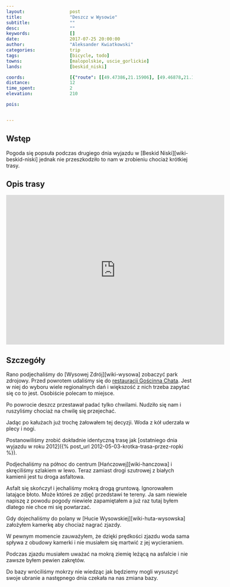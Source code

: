 ```yaml
---
layout:                 post
title:                  "Deszcz w Wysowie"
subtitle:               ""
desc:                   ""
keywords:               []
date:                   2017-07-25 20:00:00
author:                 "Aleksander Kwiatkowski"
categories:             trip
tags:                   [bicycle, todo]
towns:                  [malopolskie, uscie_gorlickie]
lands:                  [beskid_niski]

coords:                 [{"route": [[49.47386,21.15906], [49.46878,21.14712], [49.45941,21.12283], [49.44011,21.14738], [49.44128,21.17373], [49.45690,21.16180], [49.47297,21.15957]], "type": "bicycle"}]
distance:               12
time_spent:             2
elevation:              210

pois:


---
```



Wstęp
-----

Pogoda się popsuła podczas drugiego dnia wyjazdu w [Beskid Niski][wiki-beskid-niski]
jednak nie przeszkodziło to nam w zrobieniu chociaż krótkiej trasy.

Opis trasy
----------

<iframe height='405' width='590' frameborder='0' allowtransparency='true' scrolling='no' src='https://www.strava.com/activities/1100922367/embed/18a76aac9114c211210746b9381199c58d211949'></iframe>

Szczegóły
---------

[goscinna-chata]: http://www.goscinna-chata.pl/wysowa/restauracja/

Rano podjechaliśmy do [Wysowej Zdrój][wiki-wysowa] zobaczyć park zdrojowy.
Przed powrotem udaliśmy się do [restauracji Gościnna Chata][goscinna-chata].
Jest w niej do wyboru wiele regionalnych dań i większość z nich trzeba
zapytać się co to jest. Osobiście polecam to miejsce.

Po powrocie deszcz przestawał padać tylko chwilami. Nudziło się nam i
ruszyliśmy chociaż na chwilę się przejechać.

Jadąc po kałużach już trochę żałowałem tej decyzji. Woda z kół uderzała w
plecy i nogi.

Postanowiliśmy zrobić dokładnie identyczną trasę jak
[ostatniego dnia wyjazdu w roku 2012]({% post_url 2012-05-03-krotka-trasa-przez-ropki %}).

Podjechaliśmy na północ do centrum [Hańczowej][wiki-hanczowa] i skręciliśmy
szlakiem w lewo. Teraz zamiast drogi szutrowej z białych kamienii jest tu
droga asfaltowa.

Asfalt się skończył i jechaliśmy mokrą drogą gruntową. Ignorowałem latające
błoto. Może któreś ze zdjęć przedstawi te tereny. Ja sam niewiele napiszę
z powodu pogody niewiele zapamiętałem a już raz tutaj byłem
dlatego nie chce mi się powtarzać.

Gdy dojechaliśmy do polany w [Hucie Wysowskiej][wiki-huta-wysowska] założyłem
kamerkę aby chociaż nagrać zjazdy.

W pewnym momencie zauważyłem, że dzięki prędkości zjazdu woda sama spływa z
obudowy kamerki i nie musiałem się martwić z jej wycieraniem.

Podczas zjazdu musiałem uważać na mokrą ziemię leżącą na asfalcie i nie zawsze
byłem pewien zakrętów.

Do bazy wróciliśmy mokrzy nie wiedząc jak będziemy mogli wysuszyć swoje ubranie
a następnego dnia czekała na nas zmiana bazy.
